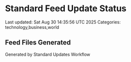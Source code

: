 # Standard Feed Update Status
Last updated: Sat Aug 30 14:35:56 UTC 2025
Categories: technology,business,world

## Feed Files Generated

Generated by Standard Updates Workflow
